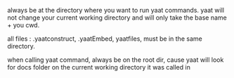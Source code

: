 always be at the directory where you want to run yaat commands. yaat will not change your current working directory and will only take the base name + you cwd.

all files : .yaatconstruct, .yaatEmbed, yaatfiles, must be in the same directory.

when calling yaat command, always be on the root dir, cause yaat will look for docs folder on the current working directory it was called in
